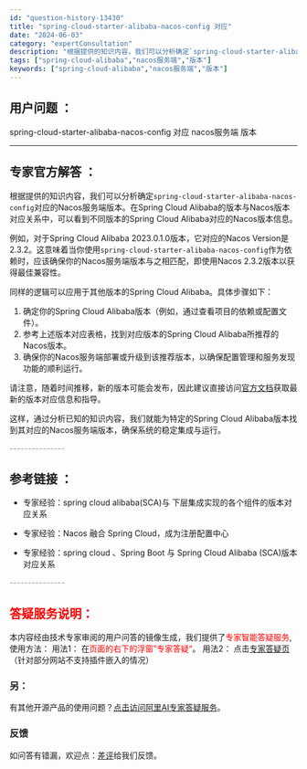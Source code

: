 ```yaml
---
id: "question-history-13430"
title: "spring-cloud-starter-alibaba-nacos-config 对应"
date: "2024-06-03"
category: "expertConsultation"
description: "根据提供的知识内容，我们可以分析确定`spring-cloud-starter-alibaba-nacos-config`对应的Nacos服务端版本。在Spring Cloud Alibaba的版本与Nacos版本对应关系中，可以看到不同版本的Spring Cloud Alibaba对应的Nacos"
tags: ["spring-cloud-alibaba","nacos服务端","版本"]
keywords: ["spring-cloud-alibaba","nacos服务端","版本"]
---
```


## 用户问题 ： 
 spring-cloud-starter-alibaba-nacos-config 对应 nacos服务端 版本  

---------------
## 专家官方解答 ：

根据提供的知识内容，我们可以分析确定`spring-cloud-starter-alibaba-nacos-config`对应的Nacos服务端版本。在Spring Cloud Alibaba的版本与Nacos版本对应关系中，可以看到不同版本的Spring Cloud Alibaba对应的Nacos版本信息。

例如，对于Spring Cloud Alibaba 2023.0.1.0版本，它对应的Nacos Version是2.3.2。这意味着当你使用`spring-cloud-starter-alibaba-nacos-config`作为依赖时，应该确保你的Nacos服务端版本与之相匹配，即使用Nacos 2.3.2版本以获得最佳兼容性。

同样的逻辑可以应用于其他版本的Spring Cloud Alibaba。具体步骤如下：

1. 确定你的Spring Cloud Alibaba版本（例如，通过查看项目的依赖或配置文件）。
2. 参考上述版本对应表格，找到对应版本的Spring Cloud Alibaba所推荐的Nacos版本。
3. 确保你的Nacos服务端部署或升级到该推荐版本，以确保配置管理和服务发现功能的顺利运行。

请注意，随着时间推移，新的版本可能会发布，因此建议直接访问[官方文档](https://sca.aliyun.com/docs/2023/overview/version-explain/)获取最新的版本对应信息和指导。

这样，通过分析已知的知识内容，我们就能为特定的Spring Cloud Alibaba版本找到其对应的Nacos服务端版本，确保系统的稳定集成与运行。


<font color="#949494">---------------</font> 


## 参考链接 ：

* 专家经验：spring cloud alibaba(SCA)与 下层集成实现的各个组件的版本对应关系 
 
 * 专家经验：Nacos 融合 Spring Cloud，成为注册配置中心 
 
 * 专家经验：spring cloud 、Spring Boot 与 Spring Cloud Alibaba (SCA)版本对应关系 


 <font color="#949494">---------------</font> 
 


## <font color="#FF0000">答疑服务说明：</font> 

本内容经由技术专家审阅的用户问答的镜像生成，我们提供了<font color="#FF0000">专家智能答疑服务</font>,使用方法：
用法1： 在<font color="#FF0000">页面的右下的浮窗”专家答疑“</font>。
用法2： 点击[专家答疑页](https://answer.opensource.alibaba.com/docs/intro)（针对部分网站不支持插件嵌入的情况）
### 另：


有其他开源产品的使用问题？[点击访问阿里AI专家答疑服务](https://answer.opensource.alibaba.com/docs/intro)。
### 反馈
如问答有错漏，欢迎点：[差评](https://ai.nacos.io/user/feedbackByEnhancerGradePOJOID?enhancerGradePOJOId=14914)给我们反馈。
